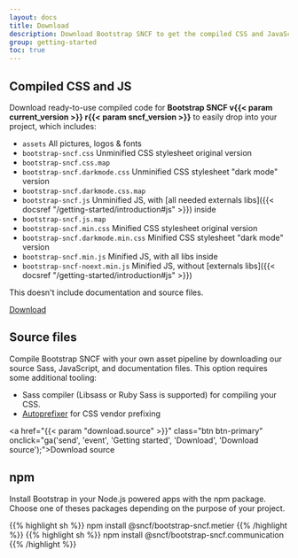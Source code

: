 ```yaml
---
layout: docs
title: Download
description: Download Bootstrap SNCF to get the compiled CSS and JavaScript, source code, or include it with your favorite package managers like npm, RubyGems, and more.
group: getting-started
toc: true
---
```


## Compiled CSS and JS

Download ready-to-use compiled code for **Bootstrap SNCF v{{< param current_version >}} r{{< param sncf_version >}}** to easily drop into your project, which includes:

- `assets` All pictures, logos & fonts
- `bootstrap-sncf.css` Unminified CSS stylesheet original version
- `bootstrap-sncf.css.map`
- `bootstrap-sncf.darkmode.css` Unminified CSS stylesheet "dark mode" version
- `bootstrap-sncf.darkmode.css.map`
- `bootstrap-sncf.js` Unminified JS, with [all needed externals libs]({{< docsref "/getting-started/introduction#js" >}}) inside
- `bootstrap-sncf.js.map`
- `bootstrap-sncf.min.css` Minified CSS stylesheet original version
- `bootstrap-sncf.darkmode.min.css` Minified CSS stylesheet "dark mode" version
- `bootstrap-sncf.min.js` Minified JS, with all libs inside
- `bootstrap-sncf-noext.min.js` Minified JS, without [externals libs]({{< docsref "/getting-started/introduction#js" >}})

This doesn't include documentation and source files.

<a href="/bootstrap-sncf.{{< param doc_theme >}}.v{{< param current_version >}}-r{{< param sncf_version >}}.zip" class="btn btn-primary" onclick="ga('send', 'event', 'Getting started', 'Download', 'Download Bootstrap');">Download</a>

## Source files

Compile Bootstrap SNCF with your own asset pipeline by downloading our source Sass, JavaScript, and documentation files. This option requires some additional tooling:

- Sass compiler (Libsass or Ruby Sass is supported) for compiling your CSS.
- [Autoprefixer](https://github.com/postcss/autoprefixer) for CSS vendor prefixing

<a href="{{< param "download.source" >}}" class="btn btn-primary" onclick="ga('send', 'event', 'Getting started', 'Download', 'Download source');">Download source</a>

## npm

Install Bootstrap in your Node.js powered apps with the npm package. Choose one of theses packages depending on the purpose of your project.

{{% highlight sh %}}
npm install @sncf/bootstrap-sncf.metier
{{% /highlight %}}
{{% highlight sh %}}
npm install @sncf/bootstrap-sncf.communication
{{% /highlight %}}

